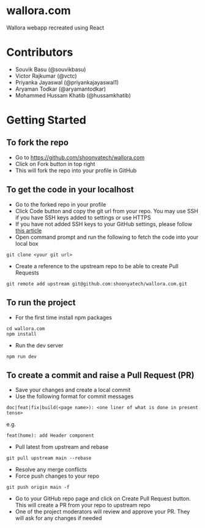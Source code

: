 # wallora.com

Wallora webapp recreated using React

# Contributors

- Souvik Basu (@souvikbasu)
- Victor Rajkumar (@vctc)
- Priyanka Jayaswal (@priyankajayaswal1)
- Aryaman Todkar (@aryamantodkar)
- Mohammed Hussam Khatib (@hussamkhatib)

# Getting Started

## To fork the repo

- Go to https://github.com/shoonyatech/wallora.com
- Click on Fork button in top right
- This will fork the repo into your profile in GitHub

## To get the code in your localhost

- Go to the forked repo in your profile
- Click Code button and copy the git url from your repo. You may use SSH if you have SSH keys added to settings or use HTTPS
- If you have not added SSH keys to your GitHub settings, please follow [this article](https://docs.github.com/en/github/authenticating-to-github/adding-a-new-ssh-key-to-your-github-account)
- Open command prompt and run the following to fetch the code into your local box

```
git clone <your git url>
```

- Create a reference to the upstream repo to be able to create Pull Requests

```
git remote add upstream git@github.com:shoonyatech/wallora.com.git
```

## To run the project

- For the first time install npm packages

```
cd wallora.com
npm install
```

- Run the dev server

```
npm run dev
```

## To create a commit and raise a Pull Request (PR)

- Save your changes and create a local commit
- Use the following format for commit messages

```
doc|feat|fix|build(<page name>): <one liner of what is done in present tense>
```

e.g.

```
feat(home): add Header component
```

- Pull latest from upstream and rebase

```
git pull upstream main --rebase
```

- Resolve any merge conflicts
- Force push changes to your repo

```
git push origin main -f
```

- Go to your GitHub repo page and click on Create Pull Request button. This will create a PR from your repo to upstream repo
- One of the project moderators will review and approve your PR. They will ask for any changes if needed

